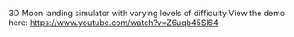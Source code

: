 3D Moon landing simulator with varying levels of difficulty 
View the demo here:
https://www.youtube.com/watch?v=Z6uqb45Sl64
